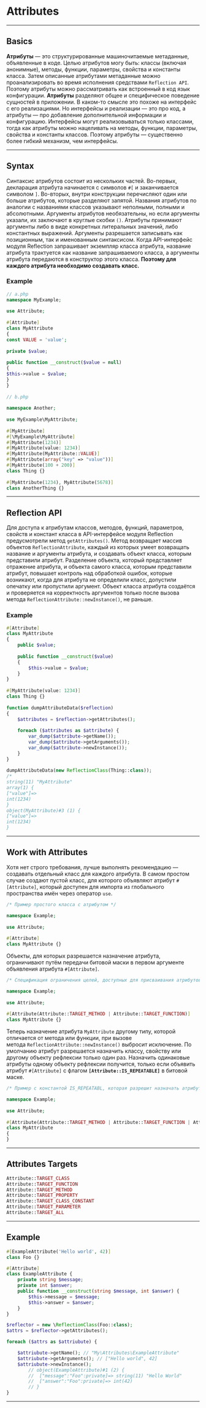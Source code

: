 # Attributes
***
## Basics
**Атрибуты** — это структурированные машиночитаемые метаданные, объявленные в коде. Целью атрибутов могу быть: классы (включая анонимные), методы, функции, параметры, свойства и константы класса. Затем описанные атрибутами метаданные можно проанализировать во время исполнения средствами `Reflection API`. Поэтому атрибуты можно рассматривать как встроенный в код язык конфигурации.
**Атрибуты** разделяют общее и специфическое поведение сущностей в приложении. В каком-то смысле это похоже на интерфейс с его реализациями. Но интерфейсы и реализации — это про код, а атрибуты — про добавление дополнительной информации и конфигурацию. Интерфейсы могут реализовываться только классами, тогда как атрибуты можно нацеливать на методы, функции, параметры, свойства и константы классов. Поэтому атрибуты — существенно более гибкий механизм, чем интерфейсы.
***
## Syntax
Синтаксис атрибутов состоит из нескольких частей. Во-первых, декларация атрибута начинается с символов `#[` и заканчивается символом `]`. Во-вторых, внутри конструкции перечисляют один или больше атрибутов, которые разделяют запятой. Названия атрибутов по аналогии с названиями классов указывают неполными, полными и абсолютными. Аргументы атрибутов необязательны, но если аргументы указали, их заключают в круглые скобки `()`. Атрибуты принимают аргументы либо в виде конкретных литеральных значений, либо константных выражений. Аргументы разрешается записывать как позиционным, так и именованным синтаксисом.
Когда API-интерфейс модуля Reflection запрашивает экземпляр класса атрибута, название атрибута трактуется как название запрашиваемого класса, а аргументы атрибута передаются в конструктор этого класса. **Поэтому для каждого атрибута необходимо создавать класс.**
### Example
``` php
// a.php  
namespace MyExample;  
  
use Attribute;  
  
#[Attribute]  
class MyAttribute  
{  
const VALUE = 'value';  
  
private $value;  
  
public function __construct($value = null)  
{  
$this->value = $value;  
}  
}  
  
// b.php  
  
namespace Another;  
  
use MyExample\MyAttribute;  
  
#[MyAttribute]  
#[\MyExample\MyAttribute]  
#[MyAttribute(1234)]  
#[MyAttribute(value: 1234)]  
#[MyAttribute(MyAttribute::VALUE)]  
#[MyAttribute(array("key" => "value"))]  
#[MyAttribute(100 + 200)]  
class Thing {}  
  
#[MyAttribute(1234), MyAttribute(5678)]  
class AnotherThing {}
```
***
## Reflection API
Для доступа к атрибутам классов, методов, функций, параметров, свойств и констант класса в API-интерфейсе модуля Reflection предусмотрели метод `getAttributes()`. Метод возвращает массив объектов `ReflectionAttribute`, каждый из которых умеет возвращать название и аргументы атрибута, и создавать объект класса, которым представили атрибут.
Разделение объекта, который представляет отражение атрибута, и объекта самого класса, которым представили атрибут, повышает контроль над обработкой ошибок, которые возникают, когда для атрибута не определили класс, допустили опечатку или пропустили аргумент. Объект класса атрибута создаётся и проверяется на корректность аргументов только после вызова метода `ReflectionAttribute::newInstance()`, не раньше.
### Example
```php
#[Attribute]  
class MyAttribute  
{  
	public $value;  
  
	public function __construct($value)  
	{  
		$this->value = $value;  
	}  
}  
  
#[MyAttribute(value: 1234)]  
class Thing {}  
  
function dumpAttributeData($reflection)  
{  
	$attributes = $reflection->getAttributes();  
  
	foreach ($attributes as $attribute) {  
		var_dump($attribute->getName());  
		var_dump($attribute->getArguments());  
		var_dump($attribute->newInstance());  
	}  
}  
  
dumpAttributeData(new ReflectionClass(Thing::class));  
/*  
string(11) "MyAttribute"  
array(1) {  
["value"]=>  
int(1234)  
}  
object(MyAttribute)#3 (1) {  
["value"]=>  
int(1234)  
}
```
***
## Work with Attributes
Хотя нет строго требования, лучше выполнять рекомендацию — создавать отдельный класс для каждого атрибута. В самом простом случае создают пустой класс, для которого объявляют атрибут `#[Attribute]`, который доступен для импорта из глобального пространства имён через оператор `use`.
```php
/* Пример простого класса с атрибутом */

namespace Example;  
  
use Attribute;  
  
#[Attribute]  
class MyAttribute {}
```
Объекты, для которых разрешается назначение атрибута, ограничивают путём передачи битовой маски в первом аргументе объявления атрибута `#[Attribute]`.
```php
/* Спецификация ограничения целей, доступных для присваивания атрибутов */

namespace Example;  
  
use Attribute;  
  
#[Attribute(Attribute::TARGET_METHOD | Attribute::TARGET_FUNCTION)]  
class MyAttribute {}
```
Теперь назначение атрибута `MyAttribute` другому типу, которой отличается от метода или функции, при вызове метода `ReflectionAttribute::newInstance()` выбросит исключение.
По умолчанию атрибут разрешается назначить классу, свойству или другому объекту рефлексии только один раз. Назначить одинаковые атрибуты одному объекту рефлексии получится, только если объявить атрибут `#[Attribute]` с флагом **`[Attribute::IS_REPEATABLE]`** в битовой маске.
```php
/* Пример с константой IS_REPEATABL, которая разрешит назначать атрибут многократно */

namespace Example;  
  
use Attribute;  
  
#[Attribute(Attribute::TARGET_METHOD | Attribute::TARGET_FUNCTION | Attribute::IS_REPEATABLE)]  
class MyAttribute  
{  
}
```
***
## Attributes Targets
```php
Attribute::TARGET_CLASS
Attribute::TARGET_FUNCTION
Attribute::TARGET_METHOD
Attribute::TARGET_PROPERTY
Attribute::TARGET_CLASS_CONSTANT
Attribute::TARGET_PARAMETER
Attribute::TARGET_ALL
```
***
## Example
```php
#[ExampleAttribute('Hello world', 42)]
class Foo {}

#[Attribute]
class ExampleAttribute {
    private string $message;
    private int $answer;
    public function __construct(string $message, int $answer) {
        $this->message = $message;
        $this->answer = $answer;
    }
}

$reflector = new \ReflectionClass(Foo::class);
$attrs = $reflector->getAttributes();

foreach ($attrs as $attriubute) {

    $attriubute->getName(); // "My\Attributes\ExampleAttribute"
    $attriubute->getArguments(); // ["Hello world", 42]
    $attriubute->newInstance();
        // object(ExampleAttribute)#1 (2) {
        //  ["message":"Foo":private]=> string(11) "Hello World"        
        //  ["answer":"Foo":private]=> int(42) 
        // }
}
```
***
